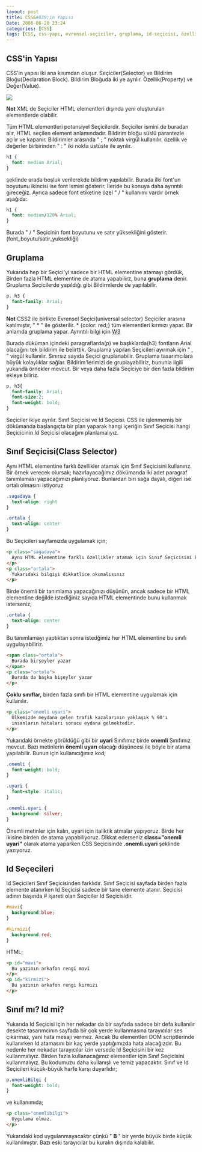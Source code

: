 ```yaml
---
layout: post
title: CSS&#039;in Yapısı
Date: 2006-06-20 23:24
categories: [CSS]
tags: [CSS, css-yapı, evrensel-seçiciler, gruplama, id-seçicisi, özellik, sınıf-seçicisi]
---
```


## CSS'in Yapısı

CSS'in yapısı iki ana kısımdan oluşur. Seçiciler(Selector) ve Bildirim
Bloğu(Declaration Block). Bildirim Bloğuda iki ye ayrılır.
Özellik(Property) ve Değer(Value).

![][100]

**Not**
XML de Seçiciler HTML elementleri dışında yeni oluşturulan elementlerde
olabilir.

Tüm HTML elementleri potansiyel Seçicilerdir. Seçiciler ismini de
buradan alır, HTML seçilen element anlamındadır. Bildirim bloğu süslü
parantezle açılır ve kapanır. Bildirimler arasında " ; " noktalı virgül
kullanılır. özellik ve değerler birbirinden " : " iki nokta üstüste ile
ayrılır.

```css
h1 {
  font: medium Arial;
}
```

şeklinde arada boşluk verilerekde bildirm yapılabilir.
Burada ilki font'un boyutunu ikincisi ise font ismini gösterir. İleride
bu konuya daha ayrıntılı gireceğiz. Ayrıca sadece font etiketine özel "
/ " kullanımı vardır örnek aşağıda:

```css
h1 {
  font: medium/120% Arial;
}
```

Burada " / " Seçicinin font boyutunu ve satır yüksekliğini gösterir.(font_boyutu/satir_yuksekliği)

## Gruplama

Yukarıda hep bir Seçici'yi sadece bir HTML elementine atamayı gördük,
Birden fazla HTML elementine de atama yapabilirz, buna **gruplama**
denir. Gruplama Seçicilerde yapıldığı gibi Bildirmlerde de yapılabilir.

```css
p, h3 {
  font-family: Arial;
}
```

**Not**
CSS2 ile birlikte Evrensel Seçici(universal selector) Seçiciler arasına
katılmıştır, " * " ile gösterilir. * {color: red;} tüm elementleri
kırmızı yapar. Bir anlamda gruplama yapar. Ayrıntılı bilgi için [W3][]


Burada düküman içindeki paragraflarda(p) ve başlıklarda(h3) fontların
Arial olacağını tek bildirim ile belirttik. Gruplama yapılan Seçicileri
ayırmak için " , " virgül kullanılır. Sınırsız sayıda Seçici
gruplanabilir. Gruplama tasarımcılara büyük kolaylıklar sağlar.
Bildirim'lerimizi de gruplayabiliriz, bununla ilgili yukarıda örnekler
mevcut. Bir veya daha fazla Seçiciye bir den fazla bildirim ekleye
biliriz.

```css
p, h3{
  font-family: Arial;
  font-size:2;
  font-weight: bold;
}
```

Seçiciler ikiye ayrılır. Sınıf Seçicisi ve Id Seçicisi. CSS ile işlenmemiş bir dökümanda
başlangıçta bir plan yaparak hangi içeriğin Sınıf Seçicisi hangi
Seçicicinin Id Seçicisi olacağını planlamalıyız.

## Sınıf Seçicisi(Class Selector)

Aynı HTML elementine farklı özellikler atamak için Sınıf Seçicisini
kullanırız. Bir örnek verecek olursak; hazırlayacağımız dökümanda iki
adet paragraf tanımlaması yapacağımızı planlıyoruz. Bunlardan biri sağa
dayalı, diğeri ise ortalı olmasını istiyoruz

```css
.sagadaya {
  text-align: right
}

.ortala {
  text-align: center
}
```

Bu Seçicileri sayfamızda uygulamak için;

```html
<p class="sagadaya">
  Aynı HTML elementine farklı özellikler atamak için Sınıf Seçicisini kullanırız.
</p>
<p class="ortala">
  Yukarıdaki bilgiyi dikkatlice okumalısınız
</p>
```

Birde önemli bir tanımlama yapacağınızı düşünün, ancak
sadece bir HTML elementine değilde istediğiniz sayıda HTML elementinde
bunu kullanmak isterseniz;

```css
.ortala {
  text-align: center
}
```

Bu tanımlamayı yaptıktan sonra istedğimiz her HTML elementine bu sınıfı uygulayabiliriz.

```html
<span class="ortala">
  Burada birşeyler yazar
</span>
<p class="ortala">
  Burada da başka bişeyler yazar
</p>
```

 **Çoklu sınıflar,** birden fazla sınıfı bir HTML
elementine uygulamak için kullanılır.

```html
<p class="onemli uyari">
  Ülkemizde meydana gelen trafik kazalarının yaklaşık % 90'ı 
  insanların hataları sonucu eydana gelmektedir.
</p>
```

Yukarıdaki örnekte görüldüğü gibi bir **uyari** Sınıfımız
birde **onemli** Sınıfımız mevcut. Bazı metinlerin **önemli uyarı**
olacağı düşüncesi ile böyle bir atama yapılabilir. Bunun için
kullanıcığımız kod;

```css
.onemli {
  font-weight: bold;
}

.uyari {
  font-style: italic;
}

.onemli.uyari {
  background: silver;
}
```

Önemli metinler için kalın, uyari için italiktik
atmalar yapıyoruz. Birde her ikisine birden de atama yapabiliyoruz.
Dikkat ederseniz **class="onemli uyari"** olarak atama yaparken CSS
Seçicisinde **.onemli.uyari** şeklinde yazıyoruz.

## Id Seçecileri

Id Seçicileri Sınıf Seçicisinden farklıdır. Sınıf Seçicisi sayfada birden
fazla elemente atanırken Id Seçicisi sadece bir tane elemente atanır.
Seçicisi adının başında # işareti olan Seçiciler Id Seçicisidir.

```css
#mavi{
  background:blue;
}

#kirmizi{
  background:red;
}
```

HTML;

```html
<p id="mavi">
  Bu yazının arkafon rengi mavi
</p>
<p id="kirmizi">
  Bu yazının arkafon rengi kırmızı
</p>
```

## Sınıf mı? Id mi?

Yukarıda Id Seçicisi için her nekadar da bir sayfada sadece bir defa
kullanılır desekte tasarımcının sayfada bir çok yerde kullanmasına
tarayıcılar ses çıkarmaz, yani hata mesajı vermez. Ancak Bu elementleri
DOM scriptlerinde kullanırken Id atamasını bir kaç yerde yaptığımızda
hata alacağızdır. Bu nedenle her nekadar tarayıcılar izin versede Id
Seçicisini bir kez kullanmalıyız. Birden fazla kullanacağımız elementler
için Sınıf Seçicisini kullanmalıyız. Bu kodumuzu daha kullanışlı ve
temiz yapacaktır. Sınıf ve Id Seçicileri küçük-büyük harfe karşı
duyarlıdır;

```css
p.onemliBilgi {
  font-weight: bold;
}
```

ve kullanımıda;

```html
<p class="onemlibilgi">
  Uygulama olmaz.
</p>
```

Yukarıdaki kod uygulanmayacaktır çünkü " **B** " bir yerde
büyük birde küçük kullanılmıştır. Bazı eski tarayıcılar bu kuralın
dışında kalabilir.

  [100]: /images/css_genel_yapi.gif
  [W3]: http://www.w3.org/TR/REC-CSS2/selector.html#universal-selector
